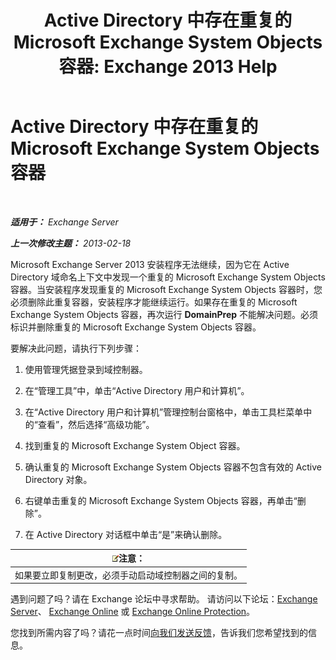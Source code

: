 ﻿---
title: 'Active Directory 中存在重复的 Microsoft Exchange System Objects 容器: Exchange 2013 Help'
TOCTitle: Active Directory 中存在重复的 Microsoft Exchange System Objects 容器
ms:assetid: cd0f45ab-89de-4653-b50d-c1157c2329d5
ms:mtpsurl: https://technet.microsoft.com/zh-cn/library/ms.exch.setupreadiness.adiniterrorrule(v=EXCHG.150)
ms:contentKeyID: 50491561
ms.date: 01/11/2018
mtps_version: v=EXCHG.150
ms.translationtype: HT
---

# Active Directory 中存在重复的 Microsoft Exchange System Objects 容器

 

_**适用于：** Exchange Server_

_**上一次修改主题：** 2013-02-18_

Microsoft Exchange Server 2013 安装程序无法继续，因为它在 Active Directory 域命名上下文中发现一个重复的 Microsoft Exchange System Objects 容器。当安装程序发现重复的 Microsoft Exchange System Objects 容器时，您必须删除此重复容器，安装程序才能继续运行。如果存在重复的 Microsoft Exchange System Objects 容器，再次运行 **DomainPrep** 不能解决问题。必须标识并删除重复的 Microsoft Exchange System Objects 容器。

要解决此问题，请执行下列步骤：

1.  使用管理凭据登录到域控制器。

2.  在“管理工具”中，单击“Active Directory 用户和计算机”。

3.  在“Active Directory 用户和计算机”管理控制台窗格中，单击工具栏菜单中的“查看”，然后选择“高级功能”。

4.  找到重复的 Microsoft Exchange System Object 容器。

5.  确认重复的 Microsoft Exchange System Objects 容器不包含有效的 Active Directory 对象。

6.  右键单击重复的 Microsoft Exchange System Objects 容器，再单击“删除”。

7.  在 Active Directory 对话框中单击“是”来确认删除。

<table>
<thead>
<tr class="header">
<th><img src="images/Bb124558.note(EXCHG.150).gif" title="注意" alt="注意" />注意：</th>
</tr>
</thead>
<tbody>
<tr class="odd">
<td>如果要立即复制更改，必须手动启动域控制器之间的复制。</td>
</tr>
</tbody>
</table>


遇到问题了吗？请在 Exchange 论坛中寻求帮助。 请访问以下论坛：[Exchange Server](https://go.microsoft.com/fwlink/p/?linkid=60612)、 [Exchange Online](https://go.microsoft.com/fwlink/p/?linkid=267542) 或 [Exchange Online Protection](https://go.microsoft.com/fwlink/p/?linkid=285351)。

您找到所需内容了吗？请花一点时间[向我们发送反馈](mailto:exsetuphelpfeedback@microsoft.com?subject=exchange%202013%20setup%20help%20feedbac)，告诉我们您希望找到的信息。

